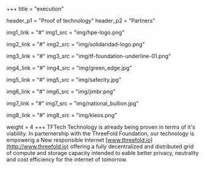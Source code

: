 +++
title = "execution"

header_p1 = "Proof of technology"
header_p2 = "Partners"

img1_link = "#"
img1_src = "img/hpe-logo.png"

img2_link = "#"
img2_src = "img/solidaridad-logo.png"

img3_link = "#"
img3_src = "img/tf-foundation-underline-01.png"

img4_link = "#"
img4_src = "img/green_edge.jpg"

img5_link = "#"
img5_src = "img/safecity.jpg"

img6_link = "#"
img6_src = "img/jimbr.png"

img7_link = "#"
img7_src = "img/national_bullion.jpg"

img8_link = "#"
img8_src = "img/kleos.png"

weight = 4
+++
TFTech Technology is already being proven in terms of it's viability. In parternership with the ThreeFold Foundation, our technology is empowerig a New responsible Internet [www.threefold.io](http://www.threefold.io) offering a fully decentralized and distributed grid of compute and storage capacity intended to eable better privacy, neutrality and cost efficiency for the internet of tomorrow.
